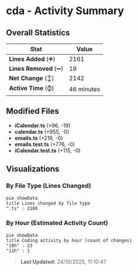 # cda - Activity Summary 

## Overall Statistics

| Stat                   | Value                                                             |
| ---------------------- | ----------------------------------------------------------------- |
| **Lines Added** (➕)   | 2161                                          |
| **Lines Removed** (➖) | 19                                        |
| **Net Change** (↕)    | 2142                |
| **Active Time** (⌚)   | 46 minutes |


## Modified Files
- **iCalendar.ts** (+96, -19)
- **calendar.ts** (+955, -0)
- **emails.ts** (+219, -0)
- **emails.test.ts** (+776, -0)
- **iCalendar.test.ts** (+115, -0)

## Visualizations

### By File Type (Lines Changed)

```mermaid
pie showData
title Lines changed by file type
".ts" : 2180
```

### By Hour (Estimated Activity Count)

```mermaid
pie showData
title Coding activity by hour (count of changes)
"10h" : 23
"11h" : 1
```


> **Last Updated:** 24/10/2025, 11:10:47